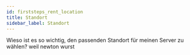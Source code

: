 ```yaml
---
id: firststeps_rent_location
title: Standort
sidebar_label: Standort
---
```


Wieso ist es so wichtig, den passenden Standort für meinen Server zu wählen?
weil newton wurst
